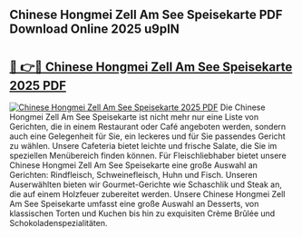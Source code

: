 ## Chinese Hongmei Zell Am See Speisekarte PDF Download Online 2025 u9pIN

# <h2><a href="http://gc6ulq.nevu.top/?p=Chinese+Hongmei+Zell+Am+See+Speisekarte">🔗 👉🔴 Chinese Hongmei Zell Am See Speisekarte 2025 PDF</a></h2>

[![Chinese Hongmei Zell Am See Speisekarte 2025 PDF](https://i.imgur.com/dBaPXMq.png)](http://gc6ulq.nevu.top/?p=Chinese+Hongmei+Zell+Am+See+Speisekarte)
Die Chinese Hongmei Zell Am See Speisekarte ist nicht mehr nur eine Liste von Gerichten, die in einem Restaurant oder Café angeboten werden, sondern auch eine Gelegenheit für Sie, ein leckeres und für Sie passendes Gericht zu wählen. Unsere Cafeteria bietet leichte und frische Salate, die Sie im speziellen Menübereich finden können. Für Fleischliebhaber bietet unsere Chinese Hongmei Zell Am See Speisekarte eine große Auswahl an Gerichten: Rindfleisch, Schweinefleisch, Huhn und Fisch. Unseren Auserwählten bieten wir Gourmet-Gerichte wie Schaschlik und Steak an, die auf einem Holzfeuer zubereitet werden. Unsere Chinese Hongmei Zell Am See Speisekarte umfasst eine große Auswahl an Desserts, von klassischen Torten und Kuchen bis hin zu exquisiten Crème Brûlée und Schokoladenspezialitäten.
